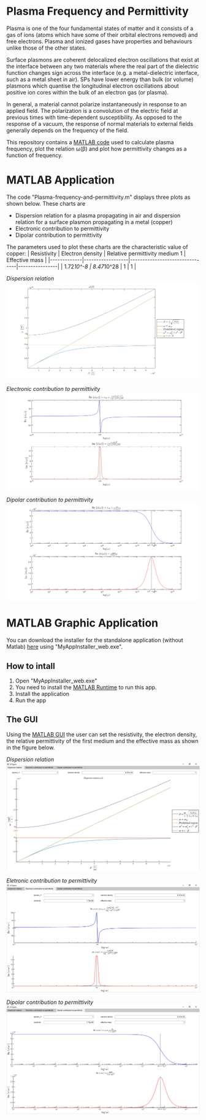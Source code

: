 # Plasma Frequency and Permittivity

Plasma is one of the four fundamental states of matter and it consists of a gas of ions (atoms which have some of their orbital electrons removed) and free electrons. Plasma and ionized gases have properties and behaviours unlike those of the other states. 

Surface plasmons are coherent delocalized electron oscillations that exist at the interface between any two materials where the real part of the dielectric function changes sign across the interface (e.g. a metal-dielectric interface, such as a metal sheet in air). SPs have lower energy than bulk (or volume) plasmons which quantise the longitudinal electron oscillations about positive ion cores within the bulk of an electron gas (or plasma). 

In general, a material cannot polarize instantaneously in response to an applied field. The polarization is a convolution of the electric field at previous times with time-dependent susceptibility. As opposed to the response of a vacuum, the response of normal materials to external fields generally depends on the frequency of the field.

This repository contains a [MATLAB code](https://github.com/MatteoOrlandini/Plasma-frequency-and-permittivity/blob/master/Plasma-frequency-and-permittivity.m) used to calculate plasma frequency, plot the relation ω(β) and plot how permittivity changes as a function of frequency. 

# MATLAB Application

The code "Plasma-frequency-and-permittivity.m" displays three plots as shown below. These charts are 
* Dispersion relation for a plasma propagating in air and dispersion relation for a surface plasmon propagating in a metal (copper)
* Electronic contribution to permittivity
* Dipolar contribution to permittivity

The parameters used to plot these charts are the characteristic value of copper:
| Resistivity | Electron density | Relative permittivity medium 1 | Effective mass |
|-------------|------------------|--------------------------------|----------------|
| 1.72*10^-8  | 8.47*10^28       | 1                              | 1              |

*Dispersion relation*
![](https://github.com/MatteoOrlandini/Plasma-frequency-and-permittivity/blob/master/Dispersion%20relation.png)

*Electronic contribution to permittivity*
![](https://github.com/MatteoOrlandini/Plasma-frequency-and-permittivity/blob/master/Electronic%20contibution%20to%20permittivity.png)

*Dipolar contribution to permittivity*
![](https://github.com/MatteoOrlandini/Plasma-frequency-and-permittivity/blob/master/Dipolar%20contibution%20to%20permittivity.png)

# MATLAB Graphic Application
You can download the installer for the standalone application (without Matlab) [here](https://github.com/MatteoOrlandini/Plasma-frequency-and-permittivity/blob/master/app/for_redistribution/) using "MyAppInstaller_web.exe". 

## How to intall
1. Open "MyAppInstaller_web.exe"
2. You need to install the [MATLAB Runtime](https://it.mathworks.com/products/compiler/matlab-runtime.html) to run this app. 
3. Install the application 
4. Run the app

## The GUI
Using the [MATLAB GUI](https://github.com/MatteoOrlandini/Plasma-frequency-and-permittivity/blob/master/Plasma-frequency-and-permittivity_app.mlapp) the user can set the resistivity, the electron density, the relative permittivity of the first medium and the effective mass as shown in the figure below.

*Dispersion relation*
![](https://github.com/MatteoOrlandini/Plasma-frequency-and-permittivity/blob/master/Dispersion%20relation%20app.png)

*Eletronic contribution to permittivity*
![](https://github.com/MatteoOrlandini/Plasma-frequency-and-permittivity/blob/master/Electronic%20contibution%20to%20permittivity%20app.png)

*Dipolar contribution to permittivity*
![](https://github.com/MatteoOrlandini/Plasma-frequency-and-permittivity/blob/master/Dipolar%20contibution%20to%20permittivity%20app.png)
